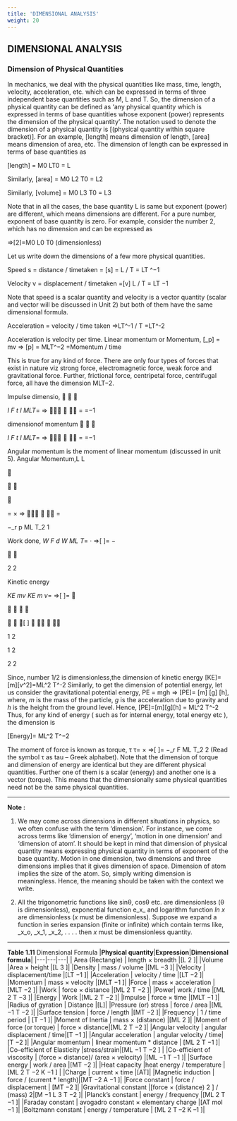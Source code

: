 ```yaml
---
title: 'DIMENSIONAL ANALYSIS'
weight: 20
---
```


## DIMENSIONAL ANALYSIS

### Dimension of Physical Quantities

In mechanics, we deal with the physical quantities like mass, time, length, velocity, acceleration, etc. which can be expressed in terms of three independent base quantities such as M, L and T. So, the dimension of a physical quantity can be defined as ‘any physical quantity which is expressed in terms of base quantities whose exponent (power) represents the dimension of the physical quantity’. The notation used to denote the dimension of a physical quantity is [(physical quantity within square bracket)]. For an example, [length] means dimension of length, [area] means dimension of area, etc. The dimension of length can be expressed in terms of base quantities as

[length] = M0 LT0 = L

Similarly, [area] = M0 L2 T0 = L2

Similarly, [volume] = M0 L3 T0 = L3

Note that in all the cases, the base quantity L is same but exponent (power) are different, which means dimensions are different. For a pure number, exponent of base quantity is zero. For example, consider the number 2, which has no dimension and can be expressed as

⇒[2]=M0 L0 T0 (dimensionless)

Let us write down the dimensions of a few more physical quantities.

Speed s = distance / timetaken = [s] = L / T = LT ^−1

Velocity v = displacement / timetaken =[v] L / T = LT −1

Note that speed is a scalar quantity and velocity is a vector quantity (scalar and vector will be discussed in Unit 2) but both of them have the same dimensional formula.

Acceleration = velocity / time taken ⇒LT^-1 / T =LT^-2

Acceleration is velocity per time. 
Linear momentum or Momentum,
[_p] = mv ⇒ [p] = MLT^−2 =Momentum / time

This is true for any kind of force. There are only four types of forces that exist in nature viz strong force, electromagnetic force, weak force and gravitational force. Further, frictional force, centripetal force, centrifugal force, all have the dimension MLT−2.

Impulse dimensio,   

_I F t I MLT_\= ⇒    = =−1

dimensionof momentum   

_I F t I MLT_\= ⇒    = =−1

Angular momentum is the moment of linear momentum (discussed in unit 5). Angular Momentum,L L



 



\= × ⇒    =

−_r p ML T_2 1

Work done, _W F d W ML T_\= ⋅ ⇒\[ \]= −

 

2 2

Kinetic energy

_KE mv KE m v_\= ⇒\[ \]= 

   

  \[ \]    

1 2

1 2

2 2

Since, number 1/2 is dimensionless,the dimension of kinetic energy [KE]=[m][v^2]=ML^2 T^-2 Similarly, to get the dimension of potential energy, let us consider the gravitational potential energy, PE = mgh ⇒ [PE]= [m] [g] [h], where, _m_ is the mass of the particle, _g_ is the acceleration due to gravity and _h_ is the height from the ground level. Hence, [PE]=[m][g][h] = ML^2 T^-2 Thus, for any kind of energy ( such as for internal energy, total energy etc ), the dimension is

[Energy]= ML^2 T^−2

The moment of force is known as torque, 
τ τ= × ⇒\[ \]= −_r F ML T_2 2 (Read the symbol τ as tau – Greek alphabet). Note that the dimension of torque and dimension of energy are identical but they are different physical quantities. Further one of them is a scalar (energy) and another one is a vector (torque). This means that the dimensionally same physical quantities need not be the same physical quantities.

---
**Note :**
1. We may come across dimensions in different situations in physics, so we often confuse with the term ‘dimension’. For instance, we come across terms like ‘dimension of energy’, ‘motion in one dimension’ and ‘dimension of atom’. It should be kept in mind that dimension of physical quantity means expressing physical quantity in terms of exponent of the base quantity. Motion in one dimension, two dimensions and three dimensions implies that it gives dimension of space. Dimension of atom implies the size of the atom. So, simply writing dimension is meaningless. Hence, the meaning should be taken with the context we write.

2. All the trigonometric functions like sinθ, cosθ etc. are dimensionless (θ is dimensionless), exponential function e_x_ and logarithm function _ln_ _x_ are dimensionless (_x_ must be dimensionless). Suppose we expand a function in series expansion (finite or infinite) which contain terms like, _x_o, _x_1, _x_2, . . . . then _x_ must be dimensionless quantity.

---

**Table 1.11** Dimensional Formula 
|**Physical quantity**|**Expression**|**Dimensional formula**|
|---|---|---|
| Area (Rectangle) | length × breadth |[L 2 ]|
|Volume |Area × height |[L 3 ]|
|Density | mass / volume |[ML −3 ]|
|Velocity | displacement/time |[LT −1 ]|
|Acceleration | velocity / time |[LT −2 ]|
|Momentum | mass × velocity |[MLT −1 ]|
|Force | mass × acceleration | [MLT −2 ]|
|Work | force × distance |[ML 2 T −2 ]|
|Power| work / time |[ML 2 T −3 ]|
|Energy | Work |[ML 2 T −2 ]|
|Impulse | force × time |[MLT −1 ]|
|Radius of gyration | Distance |[L]|
|Pressure (or) stress | force / area |[ML −1 T −2 ]|
|Surface tension | force / length |[MT −2 ]|
|Frequency | 1 / time period | [T −1 ]|
|Moment of Inertia | mass × (distance) |[ML 2 ]| 
|Moment of force (or torque) | force × distance|[ML 2 T −2 ]| 
|Angular velocity | angular displacement / time|[T −1 ]|
|Angular acceleration | angular velocity / time|[T −2 ]|
|Angular momentum | linear momentum * distance | [ML 2 T −1 ]|
|Co-efficient of Elasticity |stress/strain|[ML −1 T −2 ] |
|Co-efficient of viscosity | (force × distance)/ (area × velocity) |[ML −1 T −1 ]|
|Surface energy | work / area |[MT −2 ]|
|Heat capacity |heat energy / temperature | [ML 2 T −2 K −1 ] |
|Charge | current × time |[AT]|
|Magnetic induction | force / (current * length)|[MT −2 A −1 ]| 
|Force constant | force / displacement | [MT −2 ]|
|Gravitational constant |[force × (distance) 2 ] / (mass) 2|[M −1 L 3 T −2 ]|
|Planck’s constant | energy / frequency |[ML 2 T −1 ]|
|Faraday constant | avogadro constant × elementary charge |[AT mol −1 ]|
|Boltzmann constant | energy / temperature | [ML 2 T –2 K –1 ]|